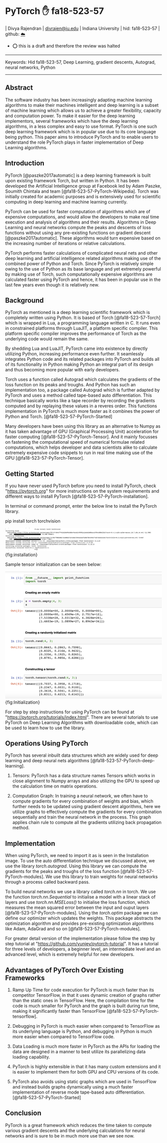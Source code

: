 # PyTorch :hand: fa18-523-57

| Divya Rajendran
| divrajen@iu.edu
| Indiana University
| hid: fa18-523-57
| github: [:cloud:](https://github.com/cloudmesh-community/fa18-523-57/tree/master/paper)

* :o: this is a draft and therefore the review was halted

---

Keywords: Hid fa18-523-57, Deep Learning, gradient descents, Autograd, neural networks, Python

---

## Abstract

The software industry has been increasingly adapting machine learning algorithms to make their machines intelligent and deep learning is a subset of machine learning which allows us to achieve a greater flexibility, capacity and computation power. To make it easier for the deep learning implementors, several frameworks which have the deep learning algorithms, in a less complex and easy to use format. PyTorch is one such deep learning framework which is in popular use due to its core language being python. This paper aims to introduce PyTorch and to enable users to understand the role PyTorch plays in faster implementation of Deep Learning algorithms.


## Introduction

PyTorch [@paszke2017automatic] is a deep learning framework is built upon existing framework Torch, but written in Python. It has been developed the Artificial Intelligence group at Facebook led by Adam Paszke, Soumith Chintala and team [@fa18-523-57-PyTorch-Wikipedia]. Torch was initially created for academic purposes and is extensively used for scientific computing in deep learning and machine learning currently. 

PyTorch can be used for faster computation of algorithms which are of expensive computations, and would allow the developers to make real time execution and analysis of algorithms and their results. Algorithms in Deep Learning and neural networks compute the peaks and descents of loss functions without using any pre-existing functions on gradient descent [@paszke2017automatic]. These algorithms would turn expensive based on the increasing number of iterations or relative calculations.

PyTorch performs faster calculations of complicated neural nets and other deep learning and artificial intelligence related algorithms making use of the combined power of Python and Torch. Since PyTorch is relatively simple owing to the use of Python as its base language and yet extremely powerful by making use of Torch, such computationally expensive algorithms are calculated faster using PyTorch and hence, it has been in popular use in the last few years even though it is relatively new.   


## Background

PyTorch as mentioned is a deep learning scientific framework which is completely written using Python. It is based of Torch [@fa18-523-57-Torch] which is wrapped in Lua, a programming language written in C. It runs even in constrained platforms through LuaJIT, a platform specific compiler. This platform specific compiler improves the performance of Torch as the underlying code would remain the same. 

By shedding Lua and LuaJIT, PyTorch came into existence by directly utilizing Python, increasing performance even further. It seamlessly integrates Python code and its related packages into PyTorch and builds all of its functionality in Python making Python an integral part of its design and thus becoming more popular with early developers.

Torch uses a function called Autograd which calculates the gradients of the loss function on its peaks and troughs. And Python has such an implementation too, a package called Autograd which is further adapted by PyTorch and uses a method called tape-based auto differentiation. This technique basically works like a tape recorder by recording the gradients computed and by replaying these values in a reveres order. This functions implementation in PyTorch is much more faster as it combines the power of Python and Torch. [@fa18-523-57-PyTorch-Started]

Many developers have been using this library as an alternative to Numpy as it has taken advantage of GPU (Graphical Processing Unit) acceleration for faster computing [@fa18-523-57-PyTorch-Tensor]. And it mainly focusses on fastening the computational speed of numerical formulae related computations, which helps developer and data scientists alike to calculate extremely expensive code snippets to run in real time making use of the GPU [@fa18-523-57-PyTorch-Tensor].


## Getting Started

If you have never used PyTorch before you need to install PyTorch, check "https://pytorch.org" for more instructions on the system requirements and different ways to install PyTorch [@fa18-523-57-PyTorch-installation].

In terminal or command prompt, enter the below line to install the PyTorch library.

pip install torch torchvision

![installation](images/install.png){fig:installation}

Sample tensor initialization can be seen below:

![installation](images/Initialization.png){fig:Initialization}

For step by step instructions for using PyTorch can be found at "https://pytorch.org/tutorials/index.html". There are several tutorials to use PyTorch on Deep Learning Algorithms with downloadable code, which can be used to learn how to use the library.


## Operations Using PyTorch

PyTorch has several inbuilt data structures which are widely used for deep learning and deep neural nets algorithms [@fa18-523-57-PyTorch-deep-learning].

1.	Tensors: PyTorch has a data structure names Tensors which works in close alignment to Numpy arrays and also utilizing the GPU to speed up the calculation time on matrix operations. 

2.	Computation Graph: In training a neural network, we often have to compute gradients for every combination of weights and bias, which further needs to be updated using gradient descent algorithms, here we utilize graphs to effectively compute the gradients for every combination sequentially and train the neural network in the process. This graph applies chain rule to compute all the gradients utilizing back propagation method.


## Implementation

When using PyTorch, we need to import it as is seen in the Installation image. To use the auto differentiation technique we discussed above, we use the library *torch.autograd*. Using this library we can compute the gradients for the peaks and troughs of the loss function  [@fa18-523-57-PyTorch-modules]. We use this library to train weights for neural networks through a process called backward pass.

To build neural networks we use a library called *torch.nn* in torch. We use the function *torch.nn.Sequential* to initialise a model with a linear stack of layers and use *torch.nn.MSELoss()* to initialise the loss function, which measures the mean squared error between the input and ouput layers [@fa18-523-57-PyTorch-modules]. Using the *torch.optim* package we can define our optimizer which updates the weights. This package abstracts the optimization algorithm and provides pre-existing optimization algorithms like Adam, AdaGrad and so on [@fa18-523-57-PyTorch-modules]. 

For greater detail version of the implementation please follow the step by step tutorial at "https://github.com/yunjey/pytorch-tutorial". It has a tutorial for three levels of developers, a beginner level, an intermediate level and an advanced level, which is extremely helpful for new developers.


## Advantages of PyTorch Over Existing Frameworks

1.	Ramp Up Time for code execution for PyTorch is much faster than its competitor TensorFlow, in that it uses dynamic creation of graphs rather than the static ones in TensorFlow. Here, the compilation time for the code is much smaller for PyTorch and the graph is built during run time, making it significantly faster than TensorFlow [@fa18-523-57-PyTorch-tensorflow]. 

2.	Debugging in PyTorch is much easier when compared to TensorFlow as its underlying language is Python, and debugging in Python is much more easier when compared to TensorFlow code.

3.	Data Loading is much more faster in PyTorch as the APIs for loading the data are designed in a manner to best utilize its parallelizing data loading capability. 

4.	PyTorch is highly extensible in that it has many custom extensions and it is easier to implement them for both GPU and CPU versions of its code.
	
5.	PyTorch also avoids using static graphs which are used in TensorFlow and instead builds graphs dynamically using a much faster implementation of reverse mode tape-based auto differentiation. [@fa18-523-57-PyTorch-Started]


## Conclusion

PyTorch is a great framework which reduces the time taken to compute various gradient descents and the underlying calculations for neural networks and is sure to be in much more use than we see now.
